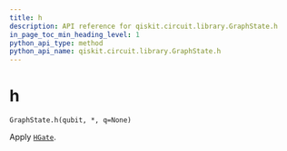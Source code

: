 ```yaml
---
title: h
description: API reference for qiskit.circuit.library.GraphState.h
in_page_toc_min_heading_level: 1
python_api_type: method
python_api_name: qiskit.circuit.library.GraphState.h
---
```


# h

<span id="qiskit.circuit.library.GraphState.h" />

`GraphState.h(qubit, *, q=None)`

Apply [`HGate`](qiskit.circuit.library.HGate "qiskit.circuit.library.HGate").

